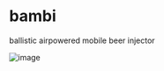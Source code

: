 # bambi
ballistic airpowered mobile beer injector

![image](https://github.com/Saecki/bambi/assets/43008152/eeb1806f-0227-41c1-a384-ddfc9dd4ff8e)
